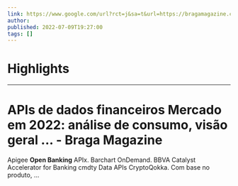 ```yaml
---
link: https://www.google.com/url?rct=j&sa=t&url=https://bragamagazine.com/2022/07/09/apis-de-dados-financeiros-mercado-em-2022-analise-de-consumo-visao-geral-dos-negocios-e-tendencias-futuras-com-dados-de-regioes-e-paises-de-crescimento-mais-rapido/&ct=ga&cd=CAIyHzVmNjkxZDEzNTU2NWU1MTc6Y29tLmJyOnB0OkJSOkw&usg=AOvVaw2IvXpu2p-6a6-CrQoyHhw8
author:  
published: 2022-07-09T19:27:00
tags: []
---
```

# Highlights


---
# APIs de dados financeiros Mercado em 2022: análise de consumo, visão geral ... - Braga Magazine
Apigee **Open Banking** APIx. Barchart OnDemand. BBVA Catalyst Accelerator for Banking cmdty Data APIs CryptoQokka. Com base no produto, ...